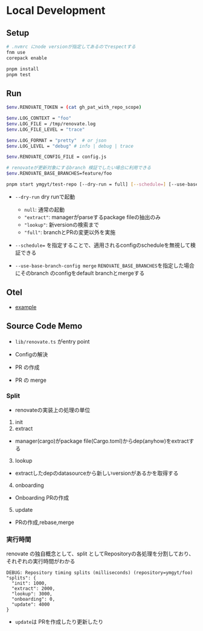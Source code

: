 # Local Development

## Setup

```sh
# .nvmrc にnode versionが指定してあるのでrespectする
fnm use
corepack enable

pnpm install
pnpm test
```

## Run

```sh
$env.RENOVATE_TOKEN = (cat gh_pat_with_repo_scope)

$env.LOG_CONTEXT = "foo"
$env.LOG_FILE = /tmp/renovate.log
$env.LOG_FILE_LEVEL = "trace"

$env.LOG_FORMAT = "pretty"  # or json
$env.LOG_LEVEL = "debug" # info | debug | trace

$env.RENOVATE_CONFIG_FILE = config.js

# renovateが更新対象にするbranch 検証でしたい場合に利用できる
$env.RENOVATE_BASE_BRANCHES=feature/foo

pnpm start ymgyt/test-repo [--dry-run = full] [--schedule=] [--use-base-bracnh-config merge]
```

* `--dry-run` dry runで起動
  * `null`: 通常の起動
  * `"extract"`: managerがparseするpackage fileの抽出のみ
  * `"lookup"`: 新versionの検索まで
  * `"full"`: branchとPRの変更以外を実施

* `--schedule=` を指定することで、適用されるconfigのscheduleを無視して検証できる
* `--use-base-branch-config merge` `RENOVATE_BASE_BRANCHES`を指定した場合にそのbranch のconfigをdefault branchとmergeする


## Otel

* [example](https://github.com/renovatebot/renovate/blob/main/docs/usage/examples/opentelemetry.md)


## Source Code Memo

* `lib/renovate.ts` がentry point

* Configの解決
* PR の作成
* PR の merge

### Split

* renovateの実装上の処理の単位

1. init
2. extract
  * manager(cargo)がpackage file(Cargo.toml)からdep(anyhow)をextractする
3. lookup
  * extractしたdepのdatasourceから新しいversionがあるかを取得する
4. onboarding
  * Onboarding PRの作成
5. update
  * PRの作成,rebase,merge

### 実行時間

renovate の独自概念として、split としてRepositoryの各処理を分割しており、それぞれの実行時間がわかる

```text
DEBUG: Repository timing splits (milliseconds) (repository=ymgyt/foo)
"splits": {
  "init": 1000, 
  "extract": 2000, 
  "lookup": 3000, 
  "onboarding": 0, 
  "update": 4000
}
```

* `update`は PRを作成したり更新したり
